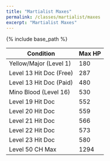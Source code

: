 ```yaml
---
title: "Martialist Maxes"
permalink: /classes/martialist/maxes
excerpt: "Martialist Maxes"
---
```


{% include base_path %}

Condition | Max HP
--------- | ------
Yellow/Major (Level 1)  | 180
Level 13 Hit Doc (Free) | 287
Level 13 Hit Doc (Paid) | 480
Mino Blood (Level 16)   | 530
Level 19 Hit Doc        | 552
Level 20 Hit Doc        | 559
Level 21 Hit Doc        | 566
Level 22 Hit Doc        | 573
Level 23 Hit Doc        | 580
Level 50 CH Max         | 1294
